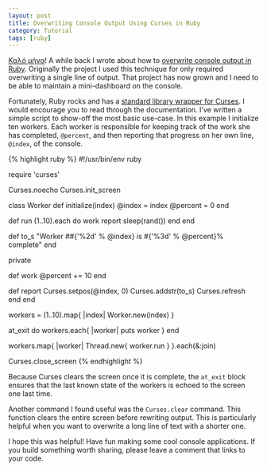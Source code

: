 ```yaml
---
layout: post
title: Overwriting Console Output Using Curses in Ruby
category: Tutorial
tags: [ruby]
---
```


[Καλό μήνα][greeting]! A while back I wrote about how to
[overwrite console output in Ruby][article]. Originally the project I used this
technique for only required overwriting a single line of output. That project
has now grown and I need to be able to maintain a mini-dashboard on the console.

[greeting]: http://translate.google.com/?hl=en&tab=TT&authuser=0#el/en/%CE%9A%CE%B1%CE%BB%CF%8C%20%CE%BC%CE%AE%CE%BD%CE%B1
[article]: /2012/04/16/overwriting-console-output-in-ruby

Fortunately, Ruby rocks and has a [standard library wrapper for Curses][curses].
I would encourage you to read through the documentation. I've written a simple
script to show-off the most basic use-case. In this example I initialize ten
workers. Each worker is responsible for keeping track of the work she has
completed, `@percent`, and then reporting that progress on her own line,
`@index`, of the console.

[curses]: http://www.ruby-doc.org/stdlib-2.0/libdoc/curses/rdoc/Curses.html

{% highlight ruby %}
#!/usr/bin/env ruby

require 'curses'

Curses.noecho
Curses.init_screen

class Worker
  def initialize(index)
    @index = index
    @percent = 0
  end

  def run
    (1..10).each do
      work
      report
      sleep(rand())
    end
  end

  def to_s
    "Worker ##{'%2d' % @index} is #{'%3d' % @percent}% complete"
  end

  private

  def work
    @percent += 10
  end

  def report
    Curses.setpos(@index, 0)
    Curses.addstr(to_s)
    Curses.refresh
  end
end

workers = (1..10).map{ |index| Worker.new(index) }

at_exit do
  workers.each{ |worker| puts worker }
end

workers.map{ |worker| Thread.new{ worker.run } }.each(&:join)

Curses.close_screen
{% endhighlight %}

Because Curses clears the screen once it is complete, the `at_exit` block
ensures that the last known state of the workers is echoed to the screen one
last time.

Another command I found useful was the `Curses.clear` command. This function
clears the entire screen before rewriting output. This is particularly helpful
when you want to overwrite a long line of text with a shorter one.

I hope this was helpful! Have fun making some cool console applications. If you
build something worth sharing, please leave a comment that links to your code.
